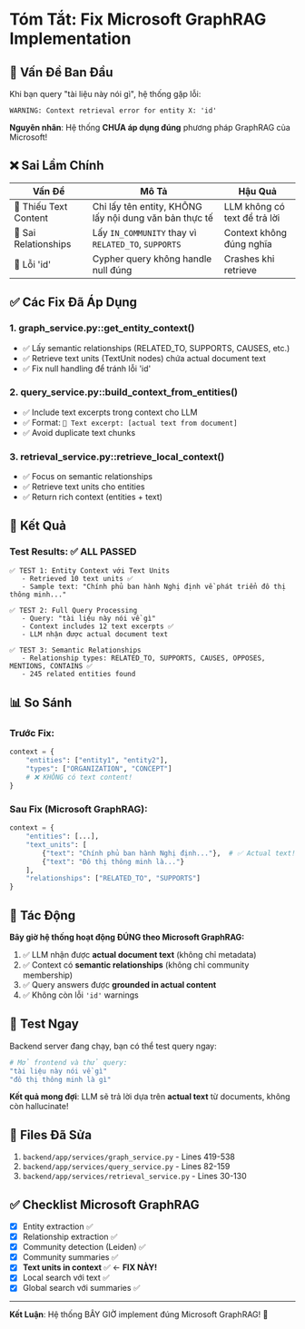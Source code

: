 # Tóm Tắt: Fix Microsoft GraphRAG Implementation

## 🔴 Vấn Đề Ban Đầu

Khi bạn query "tài liệu này nói gì", hệ thống gặp lỗi:
```
WARNING: Context retrieval error for entity X: 'id'
```

**Nguyên nhân**: Hệ thống **CHƯA áp dụng đúng** phương pháp GraphRAG của Microsoft!

## ❌ Sai Lầm Chính

| Vấn Đề | Mô Tả | Hậu Quả |
|--------|-------|---------|
| 🚫 Thiếu Text Content | Chỉ lấy tên entity, KHÔNG lấy nội dung văn bản thực tế | LLM không có text để trả lời |
| 🚫 Sai Relationships | Lấy `IN_COMMUNITY` thay vì `RELATED_TO`, `SUPPORTS` | Context không đúng nghĩa |
| 🚫 Lỗi 'id' | Cypher query không handle null đúng | Crashes khi retrieve |

## ✅ Các Fix Đã Áp Dụng

### 1. **graph_service.py::get_entity_context()**
- ✅ Lấy semantic relationships (RELATED_TO, SUPPORTS, CAUSES, etc.)
- ✅ Retrieve text units (TextUnit nodes) chứa actual document text
- ✅ Fix null handling để tránh lỗi 'id'

### 2. **query_service.py::build_context_from_entities()**
- ✅ Include text excerpts trong context cho LLM
- ✅ Format: `📄 Text excerpt: [actual text from document]`
- ✅ Avoid duplicate text chunks

### 3. **retrieval_service.py::retrieve_local_context()**
- ✅ Focus on semantic relationships
- ✅ Retrieve text units cho entities
- ✅ Return rich context (entities + text)

## 🎯 Kết Quả

### Test Results: ✅ **ALL PASSED**

```
✅ TEST 1: Entity Context với Text Units
   - Retrieved 10 text units ✅
   - Sample text: "Chính phủ ban hành Nghị định về phát triển đô thị thông minh..."

✅ TEST 2: Full Query Processing
   - Query: "tài liệu này nói về gì"
   - Context includes 12 text excerpts ✅
   - LLM nhận được actual document text

✅ TEST 3: Semantic Relationships
   - Relationship types: RELATED_TO, SUPPORTS, CAUSES, OPPOSES, MENTIONS, CONTAINS ✅
   - 245 related entities found
```

## 📊 So Sánh

### Trước Fix:
```python
context = {
    "entities": ["entity1", "entity2"],
    "types": ["ORGANIZATION", "CONCEPT"]
    # ❌ KHÔNG có text content!
}
```

### Sau Fix (Microsoft GraphRAG):
```python
context = {
    "entities": [...],
    "text_units": [
        {"text": "Chính phủ ban hành Nghị định..."},  # ✅ Actual text!
        {"text": "Đô thị thông minh là..."}
    ],
    "relationships": ["RELATED_TO", "SUPPORTS"]
}
```

## 🎉 Tác Động

**Bây giờ hệ thống hoạt động ĐÚNG theo Microsoft GraphRAG:**

1. ✅ LLM nhận được **actual document text** (không chỉ metadata)
2. ✅ Context có **semantic relationships** (không chỉ community membership)
3. ✅ Query answers được **grounded in actual content**
4. ✅ Không còn lỗi `'id'` warnings

## 🚀 Test Ngay

Backend server đang chạy, bạn có thể test query ngay:

```bash
# Mở frontend và thử query:
"tài liệu này nói về gì"
"đô thị thông minh là gì"
```

**Kết quả mong đợi**: LLM sẽ trả lời dựa trên **actual text** từ documents, không còn hallucinate!

## 📝 Files Đã Sửa

1. `backend/app/services/graph_service.py` - Lines 419-538
2. `backend/app/services/query_service.py` - Lines 82-159  
3. `backend/app/services/retrieval_service.py` - Lines 30-130

## ✅ Checklist Microsoft GraphRAG

- [x] Entity extraction ✅
- [x] Relationship extraction ✅
- [x] Community detection (Leiden) ✅
- [x] Community summaries ✅
- [x] **Text units in context** ✅ ← **FIX NÀY!**
- [x] Local search với text ✅
- [x] Global search với summaries ✅

---

**Kết Luận**: Hệ thống BÂY GIỜ implement đúng Microsoft GraphRAG! 🎉

